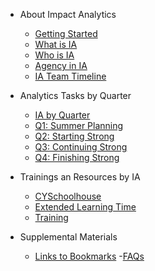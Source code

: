 <!-- _sidebar.md -->
- About Impact Analytics
    - [Getting Started](README.md)
    - [What is IA](ia_what.md)
    - [Who is IA](ia_who.md)
    - [Agency in IA](ia_agency.md)
    - [IA Team Timeline](iatimeline.md)

- Analytics Tasks by Quarter
    - [IA by Quarter](analyticsbyquarter.md)
    - [Q1: Summer Planning](q1.md)
    - [Q2: Starting Strong](q2.md)
    - [Q3: Continuing Strong](q3.md)
    - [Q4: Finishing Strong](q4.md)

- Trainings an Resources by IA
    - [CYSchoolhouse](cysh.md)
    - [Extended Learning Time](elt.md)
    - [Training](trainingcontent.md)
- Supplemental Materials
    - [Links to Bookmarks](bookmarks.md)
-[FAQs](faq.md)